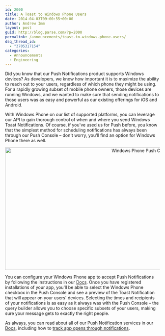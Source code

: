 ```yaml
---
id: 2000
title: A Toast to Windows Phone Users
date: 2014-04-03T09:00:55+00:00
author: Andrew Imm
layout: post
guid: http://blog.parse.com/?p=2000
permalink: /announcements/toast-to-windows-phone-users/
dsq_thread_id:
  - "3705317154"
categories:
  - Announcements
  - Engineering
---
```

Did you know that our Push Notifications product supports Windows devices? As developers, we know how important it is to maximize the ability to reach out to your users, regardless of which phone they might be using. For a rapidly growing subset of mobile phone owners, those devices are running Windows, and we wanted to make sure that sending notifications to those users was as easy and powerful as our existing offerings for iOS and Android.

With Windows Phone on our list of supported platforms, you can leverage our API to gain thorough control of when and where you send Windows Toast Notifications. Of course, if you've used us for Push before, you know that the simplest method for scheduling notifications has always been through our Push Console – don't worry, you'll find an option for Windows Phone there as well.

<p style="text-align: center;">
  <a href="{{ site.url }}/assets/wp-content/uploads/2014/01/Windows-Phone-Push-Console-e1389055831796.png"><img class=" wp-image-2008 aligncenter" alt="Windows Phone Push Console" src="{{ site.url }}/assets/wp-content/uploads/2014/01/Windows-Phone-Push-Console-e1389055831796.png" width="880" height="400" /></a>
</p>

You can configure your Windows Phone app to accept Push Notifications by following the instructions in our [Docs](https://parse.com/docs/push_guide#receiving/.NET). Once you have registered installations of your app, you'll be able to select the Windows Phone checkbox in the Push Console and see a preview of the Toast Notification that will appear on your users' devices. Selecting the times and recipients of your notifications is as easy as it always was with the Push Console – the query builder allows you to choose specific subsets of your users, making sure your message gets to exactly the right people.

As always, you can read about all of our Push Notification services in our [Docs](https://parse.com/docs/push_guide), including how to [track app opens through notifications](https://parse.com/docs/push_guide#receiving-tracking/.NET).